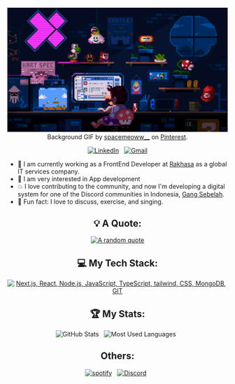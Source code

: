 <div align="center">

[![Hi my friend, I'm Edo!](assets/base-background.gif)](https://edo0edo.me)
Background GIF by [spacemeoww__](https://pin.it/Dz3KHp6) on [Pinterest](https://www.pinterest.com/).

[![LinkedIn](https://skillicons.dev/icons?i=linkedin)](https://www.linkedin.com/in/edo0edo/) &nbsp;
[![Gmail](https://skillicons.dev/icons?i=gmail)](mailto:edwardedo603@gmail.com?subject=Hello%20Edo,%20From%20Github)

</div>

- 💼 I am currently working as a FrontEnd Developer at [Rakhasa](https://rakhasa.com) as a global IT services company.
- 🚀 I am very interested in App development
- 💥 I love contributing to the community, and now I'm developing a digital system for one of the Discord communities in
  Indonesia, [Gang Sebelah](https://gangsebelah.com).
- 💢 Fun fact: I love to discuss, exercise, and singing.

<div align="center">

## 💡 A Quote:

[![A random quote](https://quotes-github-readme.vercel.app/api?type=horizontal&theme=dark)](https://github.com/piyushsuthar/github-readme-quotes)

## 💻 My Tech Stack:

[![Next.js, React, Node.js, JavaScript, TypeScript, tailwind, CSS, MongoDB, GIT](https://skillicons.dev/icons?i=next,react,nodejs,js,ts,tailwind,css,mongodb,git)](https://skillicons.dev)

## 🏆 My Stats:

<p>
    <img height=175 alt="GitHub Stats" src="https://github-readme-stats.vercel.app/api?username=do-zoo&show_icons=true&count_private=true&theme=dark" />&nbsp;&nbsp;
    <img height=175 alt="Most Used Languages" src="https://github-readme-stats.vercel.app/api/top-langs/?username=do-zoo&layout=compact&theme=dark" />&nbsp;&nbsp;
</p>

## Others:

<p>
    <a target="_blank" href="https://open.spotify.com/user/31cxz2xpakdrtnesnjjpokyjuqxq" ><img alt="spotify" src="https://img.shields.io/badge/Spotify-1ED760?style=for-the-badge&logo=spotify&logoColor=white" /></a>&nbsp;&nbsp;
    <a target="_blank" href="[https://discord.com](https://discord.com/users/618482568743878676)"><img alt="Discord" src="https://img.shields.io/badge/Discord-%235865F2.svg?style=for-the-badge&logo=discord&logoColor=white" /></a>&nbsp;&nbsp;
</p>

</div>


